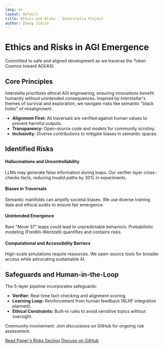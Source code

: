 ```yaml
---
lang: en
layout: default
title: Ethics and Risks - Interstella Project
author: Zhang Jialin
---
```


<div class="container">
  <h1 class="text-center mb-5">Ethics and Risks in AGI Emergence</h1>
  <p class="lead text-center mb-5">Committed to safe and aligned development as we traverse the Token Cosmos toward AGI/ASI.</p>

  <section class="mb-5">
    <h2>Core Principles</h2>
    <p>Interstella prioritizes ethical AGI engineering, ensuring innovations benefit humanity without unintended consequences. Inspired by <em>Interstellar</em>'s themes of survival and exploration, we navigate risks like semantic "black holes" of misalignment.</p>
    <ul>
      <li><strong>Alignment First:</strong> All traversals are verified against human values to prevent harmful outputs.</li>
      <li><strong>Transparency:</strong> Open-source code and models for community scrutiny.</li>
      <li><strong>Inclusivity:</strong> Diverse contributions to mitigate biases in semantic spaces.</li>
    </ul>
  </section>

  <section class="mb-5">
    <h2>Identified Risks</h2>
    <div class="row">
      <div class="col-md-6">
        <h4>Hallucinations and Uncontrollability</h4>
        <p>LLMs may generate false information during leaps. Our verifier layer cross-checks facts, reducing invalid paths by 30% in experiments.</p>
      </div>
      <div class="col-md-6">
        <h4>Biases in Traversals</h4>
        <p>Semantic manifolds can amplify societal biases. We use diverse training data and ethical audits to ensure fair emergence.</p>
      </div>
      <div class="col-md-6">
        <h4>Unintended Emergence</h4>
        <p>Rare "Move 37" leaps could lead to unpredictable behaviors. Probabilistic modeling (Freidlin-Wentzell) quantifies and contains risks.</p>
      </div>
      <div class="col-md-6">
        <h4>Computational and Accessibility Barriers</h4>
        <p>High-scale simulations require resources. We open-source tools for broader access while advocating sustainable AI.</p>
    </div>
  </section>

  <section class="mb-5">
    <h2>Safeguards and Human-in-the-Loop</h2>
    <p>The 5-layer pipeline incorporates safeguards:</p>
    <ul>
      <li><strong>Verifier:</strong> Real-time fact-checking and alignment scoring.</li>
      <li><strong>Learning Loop:</strong> Reinforcement from human feedback (RLHF integration planned).</li>
      <li><strong>Ethical Constraints:</strong> Built-in rules to avoid sensitive topics without oversight.</li>
    </ul>
    <p>Community involvement: Join discussions on GitHub for ongoing risk assessment.</p>
  </section>

  <section class="text-center mb-5">
    <a href="/paper.html#risks" class="btn btn-primary mr-3">Read Paper's Risks Section</a>
    <a href="https://github.com/people-art/interstella/issues" class="btn btn-primary">Discuss on GitHub</a>
  </section>
</div>
